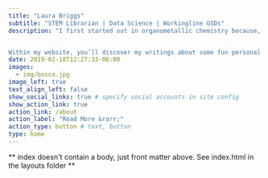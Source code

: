 ```yaml
---
title: "Laura Briggs"
subtitle: "STEM Librarian | Data Science | Workingline GSDs"
description: "I first started out in organometallic chemistry because, let’s face it, liquid nitrogen is endlessly cool at any age. Later, I spent some time as an academic science and engineering librarian. My fascination with data science stems from my joy in vigorously shaking a dataset and watching the story fall out. You’ll also find me actively involved in the workingline German Shepherd Dog (GSD) community, which is reflected in some of my Projects. This all makes total sense once you meet me. 


Within my website, you’ll discover my writings about some fun personal projects I’ve worked on. You’ll also find links to presentations I’ve given. In my presentations, I always try to include a reflective element because I think it’s important to discuss the choices I’ve made."
date: 2019-02-18T12:27:33-06:00
images:
  - img/bosco.jpg
image_left: true
text_align_left: false
show_social_links: true # specify social accounts in site config
show_action_link: true
action_link: /about
action_label: "Read More &rarr;"
action_type: button # text, button
type: home
---
```


** index doesn't contain a body, just front matter above.
See index.html in the layouts folder **
